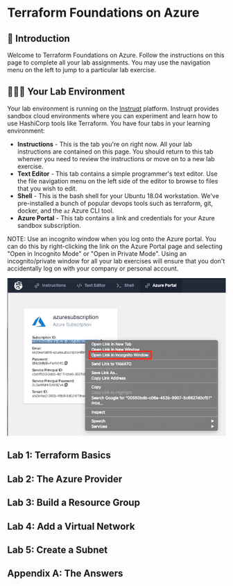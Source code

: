 # Terraform Foundations on Azure

## 👋 Introduction
Welcome to Terraform Foundations on Azure. Follow the instructions on this page to complete all your lab assignments. You may use the navigation menu on the left to jump to a particular lab exercise.

## 👩🏾‍🔬 Your Lab Environment
Your lab environment is running on the [Instruqt](https://instruqt.com) platform. Instruqt provides sandbox cloud environments where you can experiment and learn how to use HashiCorp tools like Terraform. You have four tabs in your learning environment:

* **Instructions** - This is the tab you're on right now. All your lab instructions are contained on this page. You should return to this tab whenver you need to review the instructions or move on to a new lab exercise.
* **Text Editor** - This tab contains a simple programmer's text editor. Use the file navigation menu on the left side of the editor to browse to files that you wish to edit.
* **Shell** - This is the bash shell for your Ubuntu 18.04 workstation. We've pre-installed a bunch of popular devops tools such as terraform, git, docker, and the `az` Azure CLI tool.
* **Azure Portal** - This tab contains a link and credentials for your Azure sandbox subscription.

NOTE: Use an incognito window when you log onto the Azure portal. You can do this by right-clicking the link on the Azure Portal page and selecting "Open in Incognito Mode" or "Open in Private Mode". Using an incognito/private window for all your lab exercises will ensure that you don't accidentally log on with your company or personal account.

![incognito_mode](images/incognito_mode.png)

## Lab 1: Terraform Basics

## Lab 2: The Azure Provider

## Lab 3: Build a Resource Group

## Lab 4: Add a Virtual Network

## Lab 5: Create a Subnet

## Appendix A: The Answers